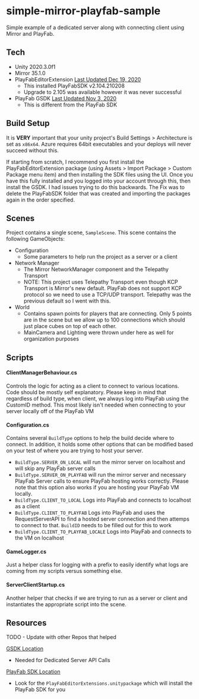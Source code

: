 
# simple-mirror-playfab-sample
Simple example of a dedicated server along with connecting client using Mirror and PlayFab.

## Tech
- Unity 2020.3.0f1
- Mirror 35.1.0
- PlayFabEditorExtension [Last Updated Dec 19, 2020](https://github.com/PlayFab/UnityEditorExtensions/tree/master/Packages) 
	- This installed PlayFabSDK v2.104.210208
	- Upgrade to 2.105 was available however it was never successful
- PlayFab GSDK [Last Updated Nov 3, 2020](https://github.com/PlayFab/gsdk/blob/master/UnityGsdk/PlayFabMultiplayerSDK.unitypackage)
	- This is different from the PlayFab SDK

## Build Setup
It is **VERY** important that your unity project's Build Settings > Architecture is set as `x86x64`. Azure requires 64bit executables and your deploys will never succeed without this.

If starting from scratch, I recommend you first install the PlayFabEditorExtension package (using Assets > Import Package > Custom Package menu item) and then installing the SDK files using the UI. Once you have this fully installed and you logged into your account through this, then install the GSDK. I had issues trying to do this backwards. The Fix was to delete the PlayFabSDK folder that was created and importing the packages again in the order specified.

## Scenes
Project contains a single scene, `SampleScene`. This scene contains the following GameObjects:
- Configuration
	- Some parameters to help run the project as a server or a client
- Network Manager
	- The Mirror NetworkManager component and the Telepathy Transport
	- NOTE: This project uses Telepathy Transport even though KCP Transport is Mirror's new default. PlayFab does not support KCP protocol so we need to use a TCP/UDP transport. Telepathy was the previous default so I went with this.
- World
	- Contains spawn points for players that are connecting. Only 5 points are in the scene but we allow up to 100 connections which should just place cubes on top of each other.
	- MainCamera and Lighting were thrown under here as well for organization purposes

## Scripts
#### ClientManagerBehaviour.cs
Controls the logic for acting as a client to connect to various locations. Code should be mostly self explanatory. Please keep in mind that regardless of build type, when client, we always log into PlayFab using the CustomID method. This most likely isn't needed when connecting to your server locally off of the PlayFab VM

#### Configuration.cs
Contains several `BuildType` options to help the build decide where to connect. In addition, it holds some other options that can be modified based on your test of where you are trying to host your server.
- `BuildType.SERVER_ON_LOCAL` will run the mirror server on localhost and will skip any PlayFab server calls
- `BuildType.SERVER_ON_PLAYFAB` will run the mirror server and necessary PlayFab Server calls to ensure PlayFab hosting works correctly. Please note that this option also works if you are hosting your PlayFab VM locally.
- `BuildType.CLIENT_TO_LOCAL` Logs into PlayFab and connects to localhost as a client
- `BuildType.CLIENT_TO_PLAYFAB` Logs into PlayFab and uses the RequestServerAPI to find a hosted server connection and then attemps to connect to that. `BuildID` needs to be filled out for this to work
- `BuildType.CLIENT_TO_PLAYFAB_LOCALE` Logs into PlayFab and connects to the VM on localhost

#### GameLogger.cs
Just a helper class for logging with a prefix to easily identify what logs are coming from my scripts versus something else.
#### ServerClientStartup.cs
Another helper that checks if we are trying to run as a server or client and instantiates the appropriate script into the scene.


## Resources
TODO - Update with other Repos that helped

[GSDK Location](https://github.com/PlayFab/gsdk/tree/master/UnityGsdk) 
- Needed for Dedicated Server API Calls

[PlayFab SDK Location](https://github.com/PlayFab/UnitySDK/tree/master/Packages) 
- Look for the `PlayFabEditorExtensions.unitypackage` which will install the PlayFab SDK for you
